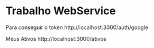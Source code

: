 
# Trabalho WebService

Para conseguir o token http://localhost:3000/auth/google

Meus Ativos http://localhost:3000/ativos


